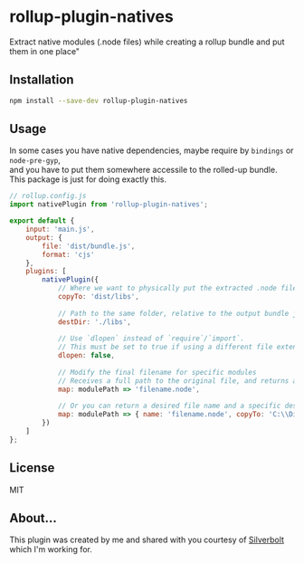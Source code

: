 # rollup-plugin-natives

Extract native modules (.node files) while creating a rollup bundle and put them in one place"


## Installation

```bash
npm install --save-dev rollup-plugin-natives
```


## Usage

In some cases you have native dependencies, maybe require by `bindings` or `node-pre-gyp`,  
and you have to put them somewhere accessile to the rolled-up bundle.  
This package is just for doing exactly this.

```js
// rollup.config.js
import nativePlugin from 'rollup-plugin-natives';

export default {
    input: 'main.js',
    output: {
        file: 'dist/bundle.js',
        format: 'cjs'
    },
    plugins: [
        nativePlugin({
            // Where we want to physically put the extracted .node files
            copyTo: 'dist/libs',
            
            // Path to the same folder, relative to the output bundle js
            destDir: './libs',
            
            // Use `dlopen` instead of `require`/`import`.
            // This must be set to true if using a different file extension that '.node'
            dlopen: false,
            
            // Modify the final filename for specific modules
            // Receives a full path to the original file, and returns a desired filename
            map: modulePath => 'filename.node',
            
            // Or you can return a desired file name and a specific destination to copy to
            map: modulePath => { name: 'filename.node', copyTo: 'C:\\Dist\\libs\\filename.node' },
        })
    ]
};
```

## License

MIT

## About...

This plugin was created by me and shared with you courtesy of [Silverbolt](http://silverbolt.ai/) which I'm working for.


